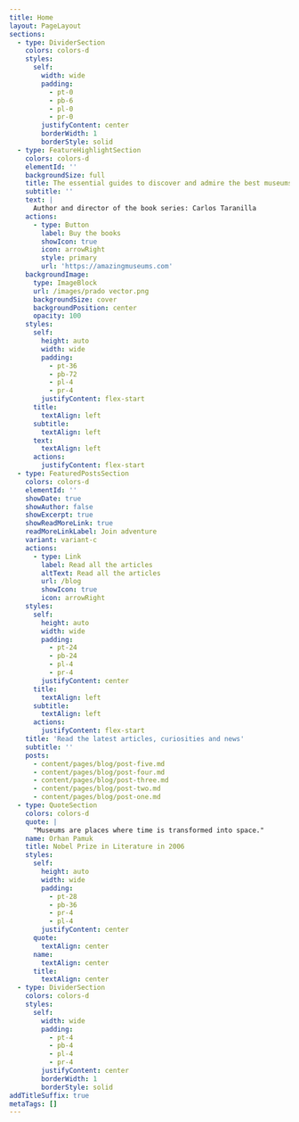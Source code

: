 ```yaml
---
title: Home
layout: PageLayout
sections:
  - type: DividerSection
    colors: colors-d
    styles:
      self:
        width: wide
        padding:
          - pt-0
          - pb-6
          - pl-0
          - pr-0
        justifyContent: center
        borderWidth: 1
        borderStyle: solid
  - type: FeatureHighlightSection
    colors: colors-d
    elementId: ''
    backgroundSize: full
    title: The essential guides to discover and admire the best museums in the world
    subtitle: ''
    text: |
      Author and director of the book series: Carlos Taranilla
    actions:
      - type: Button
        label: Buy the books
        showIcon: true
        icon: arrowRight
        style: primary
        url: 'https://amazingmuseums.com'
    backgroundImage:
      type: ImageBlock
      url: /images/prado vector.png
      backgroundSize: cover
      backgroundPosition: center
      opacity: 100
    styles:
      self:
        height: auto
        width: wide
        padding:
          - pt-36
          - pb-72
          - pl-4
          - pr-4
        justifyContent: flex-start
      title:
        textAlign: left
      subtitle:
        textAlign: left
      text:
        textAlign: left
      actions:
        justifyContent: flex-start
  - type: FeaturedPostsSection
    colors: colors-d
    elementId: ''
    showDate: true
    showAuthor: false
    showExcerpt: true
    showReadMoreLink: true
    readMoreLinkLabel: Join adventure
    variant: variant-c
    actions:
      - type: Link
        label: Read all the articles
        altText: Read all the articles
        url: /blog
        showIcon: true
        icon: arrowRight
    styles:
      self:
        height: auto
        width: wide
        padding:
          - pt-24
          - pb-24
          - pl-4
          - pr-4
        justifyContent: center
      title:
        textAlign: left
      subtitle:
        textAlign: left
      actions:
        justifyContent: flex-start
    title: 'Read the latest articles, curiosities and news'
    subtitle: ''
    posts:
      - content/pages/blog/post-five.md
      - content/pages/blog/post-four.md
      - content/pages/blog/post-three.md
      - content/pages/blog/post-two.md
      - content/pages/blog/post-one.md
  - type: QuoteSection
    colors: colors-d
    quote: |
      "Museums are places where time is transformed into space."
    name: Orhan Pamuk
    title: Nobel Prize in Literature in 2006
    styles:
      self:
        height: auto
        width: wide
        padding:
          - pt-28
          - pb-36
          - pr-4
          - pl-4
        justifyContent: center
      quote:
        textAlign: center
      name:
        textAlign: center
      title:
        textAlign: center
  - type: DividerSection
    colors: colors-d
    styles:
      self:
        width: wide
        padding:
          - pt-4
          - pb-4
          - pl-4
          - pr-4
        justifyContent: center
        borderWidth: 1
        borderStyle: solid
addTitleSuffix: true
metaTags: []
---
```

